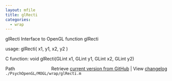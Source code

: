 ```yaml
---
layout: mfile
title: glRecti
categories:
  - wrap
---
```


glRecti  Interface to OpenGL function glRecti

usage:  glRecti\( x1, y1, x2, y2 \)

C function:  void glRecti\(GLint x1, GLint y1, GLint x2, GLint y2\)


<div class="code_header" style="text-align:right;">
  <span style="float:left;">Path&nbsp;&nbsp;</span> <span class="counter">Retrieve <a href=
  "https://raw.github.com/Psychtoolbox-3/Psychtoolbox-3/beta/./PsychOpenGL/MOGL/wrap/glRecti.m">current version from GitHub</a> | View <a href=
  "https://github.com/Psychtoolbox-3/Psychtoolbox-3/commits/beta/./PsychOpenGL/MOGL/wrap/glRecti.m">changelog</a></span>
</div>
<div class="code">
  <code>./PsychOpenGL/MOGL/wrap/glRecti.m</code>
</div>
